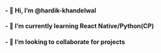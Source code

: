 #### - 👋 Hi, I’m @hardik-khandelwal
#### - 🌱 I’m currently learning React Native/Python(CP)
#### - 💞️ I’m looking to collaborate for projects

<!---
hardik-kh/hardik-kh is a ✨ special ✨ repository because its `README.md` (this file) appears on your GitHub profile.
You can click the Preview link to take a look at your changes.
--->
